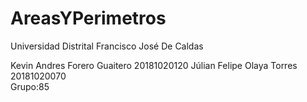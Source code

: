 # AreasYPerimetros

  Universidad Distrital Francisco José De Caldas

Kevin Andres Forero Guaitero 20181020120
Júlian Felipe Olaya Torres 20181020070	
	Grupo:85
